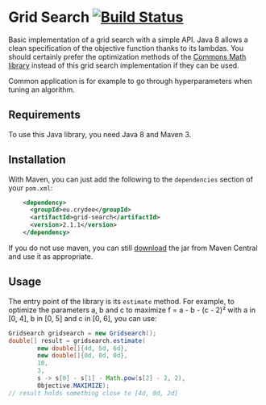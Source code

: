 Grid Search [![Build Status](https://travis-ci.org/m09/grid-search.svg?branch=master)](https://travis-ci.org/m09/grid-search)
===

Basic implementation of a grid search with a simple API. Java 8 allows
a clean specification of the objective function thanks to its
lambdas. You should certainly prefer the optimization methods of the
[Commons Math library][cm] instead of this grid search implementation
if they can be used.

Common application is for example to go through hyperparameters when
tuning an algorithm.

[cm]: http://commons.apache.org/proper/commons-math/

Requirements
------------

To use this Java library, you need Java 8 and Maven 3.

Installation
------------

With Maven, you can just add the following to the `dependencies`
section of your `pom.xml`:

```xml
    <dependency>
      <groupId>eu.crydee</groupId>
      <artifactId>grid-search</artifactId>
      <version>2.1.1</version>
    </dependency>
```

If you do not use maven, you can still [download][dl] the jar from
Maven Central and use it as appropriate.

[dl]: http://search.maven.org/remotecontent?filepath=eu/crydee/grid-search/2.1.1/grid-search-2.1.1.jar

Usage
-----

The entry point of the library is its `estimate` method. For example,
to optimize the parameters a, b and c to maximize f = a - b - (c - 2)²
with a in [0, 4], b in [0, 5] and c in [0, 6], you can use:

```java
Gridsearch gridsearch = new Gridsearch();
double[] result = gridsearch.estimate(
        new double[]{4d, 5d, 6d},
        new double[]{0d, 0d, 0d},
        10,
        3,
        s -> s[0] - s[1] - Math.pow(s[2] - 2, 2),
        Objective.MAXIMIZE);
// result holds something close to [4d, 0d, 2d]
```
